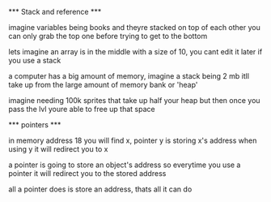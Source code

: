 *** Stack and reference ***

imagine variables being books and theyre stacked on top of each other
you can only grab the top one before trying to get to the bottom

lets imagine an array is in the middle with a size of 10, you cant edit it later if you use a stack

a computer has a big amount of memory, imagine a stack being 2 mb itll take up from the
large amount of memory bank or 'heap'


imagine needing 100k sprites that take up half your heap but then once you pass the lvl
youre able to free up that space

*** pointers ***

in memory address 18 you will find x, pointer y is storing x's address
when using y it will redirect you to x

a pointer is going to store an object's address
so everytime you use a pointer it will redirect you to the stored address

all a pointer does is store an address, thats all it can do 
